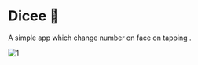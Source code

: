 
# Dicee 🎲

A simple app which change number on face on tapping .

![1](https://user-images.githubusercontent.com/83778936/128611944-bd878261-9328-49de-937b-2674f9b956be.png)


